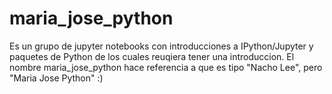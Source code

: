 # maria_jose_python
Es un grupo de jupyter notebooks con introducciones a IPython/Jupyter y paquetes de Python de los cuales reuqiera tener una introduccion.
El nombre maria_jose_python hace referencia a que es tipo "Nacho Lee", pero "Maria Jose Python"
:)
